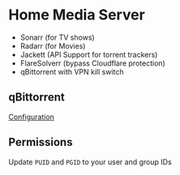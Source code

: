 # Home Media Server

- Sonarr (for TV shows)
- Radarr (for Movies)
- Jackett (API Support for torrent trackers)
- FlareSolverr (bypass Cloudflare protection)
- qBittorrent with VPN kill switch

## qBittorrent

[Configuration](https://github.com/DyonR/docker-qbittorrentvpn/blob/master/README.md)

## Permissions

Update `PUID` and `PGID` to your user and group IDs
